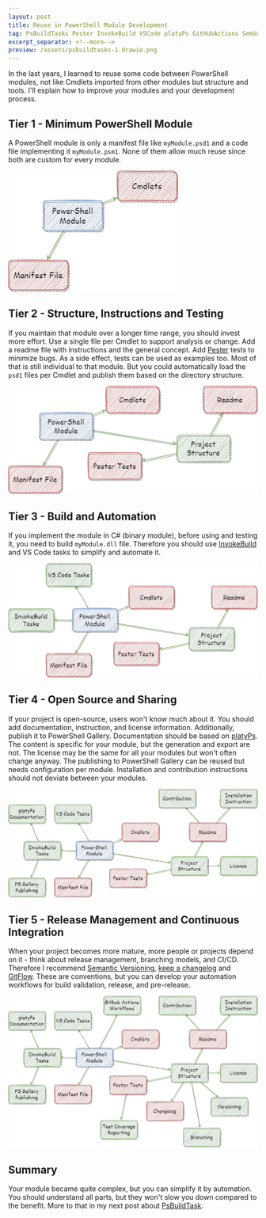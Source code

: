 ```yaml
---
layout: post
title: Reuse in PowerShell Module Development
tag: PsBuildTasks Pester InvokeBuild VSCode platyPs GitHubActions SemVer KeepAChangeLog GitFlow
excerpt_separator: <!--more-->
preview: /assets/psbuildtasks-1.drawio.png
---
```


In the last years, I learned to reuse some code between PowerShell modules, not like Cmdlets imported from other modules but structure and tools.
I'll explain how to improve your modules and your development process.

<!--more-->

## Tier 1 - Minimum PowerShell Module

A PowerShell module is only a manifest file like `myModule.psd1` and a code file implementing it `myModule.psm1`. None of them allow much reuse since both are custom for every module.

![PsBuildTasks Overview - Tier 1](/assets/psbuildtasks-1.drawio.png)

## Tier 2 - Structure, Instructions and Testing

If you maintain that module over a longer time range, you should invest more effort.
Use a single file per Cmdlet to support analysis or change.
Add a readme file with instructions and the general concept.
Add [Pester](https://github.com/pester/pester) tests to minimize bugs. As a side effect, tests can be used as examples too.
Most of that is still individual to that module. But you could automatically load the `psd1` files per Cmdlet and publish them based on the directory structure.

![PsBuildTasks Overview - Stage 2](/assets/psbuildtasks-2.drawio.png)

## Tier 3 - Build and Automation

If you implement the module in C# (binary module), before using and testing it, you need to build `myModule.dll` file.
Therefore you should use [InvokeBuild](https://github.com/nightroman/Invoke-Build) and VS Code tasks to simplify and automate it.

![PsBuildTasks Overview - Stage 3](/assets/psbuildtasks-3.drawio.png)

## Tier 4 - Open Source and Sharing

If your project is open-source, users won't know much about it.
You should add documentation, instruction, and license information.
Additionally, publish it to PowerShell Gallery.
Documentation should be based on [platyPs](https://github.com/PowerShell/platyPS).
The content is specific for your module, but the generation and export are not.
The license may be the same for all your modules but won't often change anyway.
The publishing to PowerShell Gallery can be reused but needs configuration per module.
Installation and contribution instructions should not deviate between your modules.

![PsBuildTasks Overview - Stage 4](/assets/psbuildtasks-4.drawio.png)

## Tier 5 - Release Management and Continuous Integration

When your project becomes more mature, more people or projects depend on it - think about release management, branching models, and CI/CD.
Therefore I recommend [Semantic Versioning](https://semver.org), [keep a changelog](https://keepachangelog.com) and [GitFlow](https://nvie.com/posts/a-successful-git-branching-model/).
These are conventions, but you can develop your automation workflows for build validation, release, and pre-release.

![PsBuildTasks Overview - Final Stage](/assets/psbuildtasks.drawio.png)

## Summary

Your module became quite complex, but you can simplify it by automation.
You should understand all parts, but they won't slow you down compared to the benefit.
More to that in my next post about [PsBuildTask](2022-04-16-PsBuildTasks-streamline-your-module-development.md).

